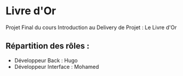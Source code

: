 # Livre d'Or
Projet Final du cours Introduction au Delivery de Projet : Le Livre d'Or

## Répartition des rôles :
- Développeur Back : Hugo
- Développeur Interface : Mohamed
